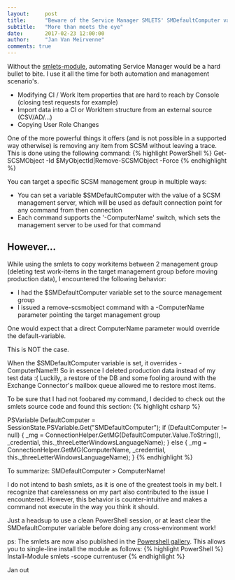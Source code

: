 ```yaml
---
layout:     post
title:      "Beware of the Service Manager SMLETS' SMDefaultComputer variable"
subtitle:   "More than meets the eye"
date:       2017-02-23 12:00:00
author:     "Jan Van Meirvenne"
comments: true
---
```


Without the [smlets-module](https://smlets.codeplex.com/), automating Service Manager would be a hard bullet to bite.
I use it all the time for both automation and management scenario's.

* Modifying CI / Work Item properties that are hard to reach by Console (closing test requests for example)
* Import data into a CI or WorkItem structure from an external source (CSV/AD/...)
* Copying User Role Changes

One of the more powerful things it offers (and is not possible in a supported way otherwise) is removing any item from SCSM without leaving a trace.
This is done using the following command:
{% highlight PowerShell %}
Get-SCSMObject -Id $MyObjectId|Remove-SCSMObject -Force
{% endhighlight %}

You can target a specific SCSM management group in multiple ways:

* You can set a variable $SMDefaultComputer with the value of a SCSM management server, which will be used as default connection point for any command from then connection
* Each command supports the '-ComputerName' switch, which sets the management server to be used for that command

## However...

While using the smlets to copy workitems between 2 management group (deleting test work-items in the target management group before moving production data), I encountered the following behavior:

* I had the $SMDefaultComputer variable set to the source management group
* I issued a remove-scsmobject command with a -ComputerName parameter pointing the target management group

One would expect that a direct ComputerName parameter would override the default-variable.

This is NOT the case. 

When the $SMDefaultComputer variable is set, it overrides -ComputerName!!!
So in essence I deleted production data instead of my test data :(
Luckily, a restore of the DB and some fooling around with the Exchange Connector's mailbox queue allowed me to restore most items.

To be sure that I had not foobared my command, I decided to check out the smlets source code and found this section:
{% highlight csharp %}

PSVariable DefaultComputer = SessionState.PSVariable.Get("SMDefaultComputer");
                        if (DefaultComputer != null)
                        {
                            _mg = ConnectionHelper.GetMG(DefaultComputer.Value.ToString(), _credential, this._threeLetterWindowsLanguageName);
                        }
                        else
                        {
                            _mg = ConnectionHelper.GetMG(ComputerName, _credential, this._threeLetterWindowsLanguageName);
                        }
{% endhighlight %}

To summarize: SMDefaultComputer > ComputerName!

I do not intend to bash smlets, as it is one of the greatest tools in my belt. I recognize that carelessness on my part also contributed to the issue I encountered.
However, this behavior is counter-intuitive and makes a command not execute in the way you think it should.

Just a headsup to use a clean PowerShell session, or at least clear the SMDefaultComputer variable before doing any cross-environment work!

ps: The smlets are now also published in the [Powershell gallery](https://www.powershellgallery.com/packages/SMLets). This allows you to single-line install the module as follows:
{% highlight PowerShell %}
Install-Module smlets -scope currentuser
{% endhighlight %}

Jan out